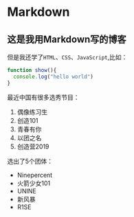 # Markdown

## 这是我用Markdown写的博客

但是我还学了`HTML`、`CSS`、`JavaScript`,比如：
```javascript
function show(){
  console.log("hello world")
}
```

最近中国有很多选秀节目：

1. 偶像练习生
2. 创造101
3. 青春有你
4. 以团之名
5. 创造营2019

选出了5个团体：
* Ninepercent
* 火箭少女101
* UNINE
* 新风暴
* R1SE
